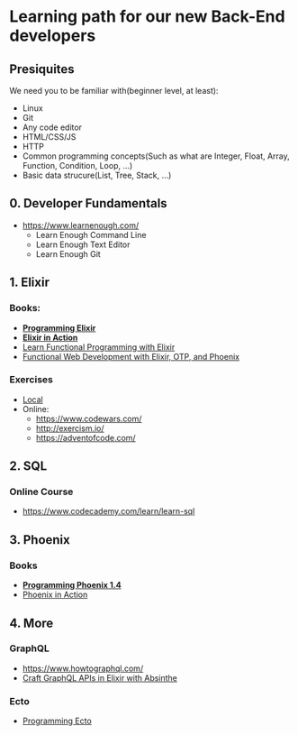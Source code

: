 # Learning path for our new Back-End developers

## Presiquites

We need you to be familiar with(beginner level, at least):
  - Linux
  - Git
  - Any code editor
  - HTML/CSS/JS
  - HTTP
  - Common programming concepts(Such as what are Integer, Float, Array, Function, Condition, Loop, ...)
  - Basic data strucure(List, Tree, Stack, ...)

## 0. Developer Fundamentals
 - https://www.learnenough.com/
   - Learn Enough Command Line
   - Learn Enough Text Editor
   - Learn Enough Git

## 1. Elixir

### Books:
  - [**Programming Elixir**](https://pragprog.com/book/elixir16/programming-elixir-1-6)
  - [**Elixir in Action**](https://www.manning.com/books/elixir-in-action-second-edition)
  - [Learn Functional Programming with Elixir](https://pragprog.com/book/cdc-elixir/learn-functional-programming-with-elixir)
  - [Functional Web Development with Elixir, OTP, and Phoenix](https://pragprog.com/book/lhelph/functional-web-development-with-elixir-otp-and-phoenix)

### Exercises
  - [Local](./elixir/exercises)
  - Online:
    - https://www.codewars.com/
    - http://exercism.io/
    - https://adventofcode.com/

## 2. SQL

### Online Course
  - https://www.codecademy.com/learn/learn-sql

## 3. Phoenix

### Books
  - [**Programming Phoenix 1.4**](https://pragprog.com/book/phoenix14/programming-phoenix-1-4)
  - [Phoenix in Action](https://www.manning.com/books/phoenix-in-action)

## 4. More

### GraphQL
  - https://www.howtographql.com/
  - [Craft GraphQL APIs in Elixir with Absinthe](https://pragprog.com/book/wwgraphql/craft-graphql-apis-in-elixir-with-absinthe)

### Ecto
  - [Programming Ecto](https://pragprog.com/book/wmecto/programming-ecto)
